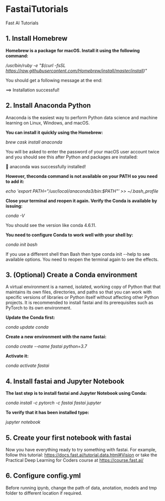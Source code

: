 # FastaiTutorials
 Fast AI Tutorials
 
## 1. Install Homebrew

__Homebrew is a package for macOS. Install it using the following command:__

_/usr/bin/ruby -e "$(curl -fsSL https://raw.githubusercontent.com/Homebrew/install/master/install)"_

You should get a following message at the end:

==> Installation successful!

## 2. Install Anaconda Python

Anaconda is the easiest way to perform Python data science and machine learning on Linux, Windows, and macOS.

__You can install it quickly using the Homebrew:__

_brew cask install anaconda_

You will be asked to enter the password of your macOS user account twice and you should see this after Python and packages are installed:

🍺  anaconda was successfully installed!

__However, theconda command is not available on your PATH so you need to add it:__

_echo 'export PATH="/usr/local/anaconda3/bin:$PATH"' >> ~/.bash_profile_

__Close your terminal and reopen it again. Verify the Conda is available by issuing:__

_conda -V_

You should see the version like conda 4.6.11.

__You need to configure Conda to work well with your shell by:__

_conda init bash_

If you use a different shell than Bash then type conda init --help to see available options. You need to reopen the terminal again to see the effects.

## 3. (Optional) Create a Conda environment

A virtual environment is a named, isolated, working copy of Python that that maintains its own files, directories, and paths so that you can work with specific versions of libraries or Python itself without affecting other Python projects. It is recommended to install fastai and its prerequisites such as PyTorch to its own environment.

__Update the Conda first:__

_conda update conda_

__Create a new environment with the name fastai:__

_conda create --name fastai python=3.7_

__Activate it:__

_conda activate fastai_

## 4. Install fastai and Jupyter Notebook

__The last step is to install fastai and Jupyter Notebook using Conda:__

_conda install -c pytorch -c fastai fastai jupyter_

__To verify that it has been installed type:__

_jupyter notebook_

## 5. Create your first notebook with fastai

Now you have everything ready to try something with fastai. For example, follow this tutorial: https://docs.fast.ai/tutorial.data.html#Vision or take the Practical Deep Learning for Coders course at https://course.fast.ai/

## 6. Configure config.yml

Before running ipynb, change the path of data, anotation, models and tmp folder to different location if required.
